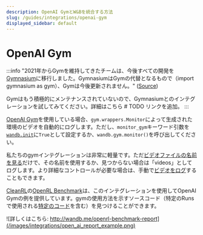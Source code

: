 ```yaml
---
description: OpenAI GymとW&Bを統合する方法
slug: /guides/integrations/openai-gym
displayed_sidebar: default
---
```



# OpenAI Gym

:::info
"2021年からGymを維持してきたチームは、今後すべての開発を[Gymnasium](https://github.com/Farama-Foundation/Gymnasium)に移行しました。GymnasiumはGymの代替となるもので（import gymnasium as gym）、Gymは今後更新されません。" ([Source](https://github.com/openai/gym#the-team-that-has-been-maintaining-gym-since-2021-has-moved-all-future-development-to-gymnasium-a-drop-in-replacement-for-gym-import-gymnasium-as-gym-and-gym-will-not-be-receiving-any-future-updates-please-switch-over-to-gymnasium-as-soon-as-youre-able-to-do-so-if-youd-like-to-read-more-about-the-story-behind-this-switch-please-check-out-this-blog-post))

Gymはもう積極的にメンテナンスされていないので、Gymnasiumとのインテグレーションを試してみてください。詳細はこちら # TODO リンクを追加。
:::

[OpenAI Gym](https://gym.openai.com/)を使用している場合、`gym.wrappers.Monitor`によって生成された環境のビデオを自動的にログします。ただし、`monitor_gym`キーワード引数を[`wandb.init`](../../../ref/python/init.md)に`True`として設定するか、`wandb.gym.monitor()`を呼び出してください。

私たちのgymインテグレーションは非常に軽量です。ただ[ビデオファイルの名前を見る](https://github.com/wandb/wandb/blob/master/wandb/integration/gym/\_\_init\_\_.py#L15)だけで、その名前を使用するか、見つからない場合は「videos」としてログします。より詳細なコントロールが必要な場合は、手動で[ビデオをログ](../../track/log/media.md)することもできます。

[CleanRL](https://github.com/vwxyzjn/cleanrl)の[OpenRL Benchmark](http://wandb.me/openrl-benchmark-report)は、このインテグレーションを使用してOpenAI Gymの例を提供しています。gymの使用方法を示すソースコード（特定のRunsで使用される[特定のコード](https://wandb.ai/cleanrl/cleanrl.benchmark/runs/2jrqfugg/code?workspace=user-costa-huang)を含む）を見つけることができます。

![詳しくはこちら: http://wandb.me/openrl-benchmark-report](/images/integrations/open_ai_report_example.png)